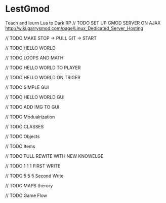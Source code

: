 # LestGmod
Teach and leurn Lua to Dark RP
// TODO SET UP GMOD SERVER ON AJAX http://wiki.garrysmod.com/page/Linux_Dedicated_Server_Hosting

// TODO MAKE STOP -> PULL GIT -> START

// TODO HELLO WORLD

// TODO LOOPS AND MATH

// TODO HELLO WORLD TO PLAYER

// TODO HELLO WORLD ON TRIGER

// TODO SIMPLE GUI

// TODO HELLO WORLD GUI

// TODO ADD IMG TO GUI

// TODO Modualrization

// TODO CLASSES

// TODO Objects

// TODO Items

// TODO FULL REWITE WITH NEW KNOWELGE

// TODO 1 1 1 FIRST WRITE

// TODO 5 5 5 Second Write

// TODO MAPS therory

// TODO Game Flow
